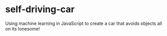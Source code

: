 # self-driving-car
Using machine learning in JavaScript to create a car that avoids objects all on its lonesome!
